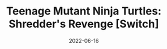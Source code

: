 ---
title: 'Teenage Mutant Ninja Turtles: Shredder''s Revenge [Switch]'
tags:
  - game
  - platform_switch
  - genre_brawler
digital: true
physical: true
guide: false
pending: false
date: 2022-06-16
permalink: false
---